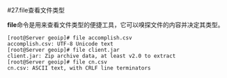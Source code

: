 #27.file查看文件类型

**file**命令是用来查看文件类型的便捷工具，它可以嗅探文件的内容并决定其类型。

```shell
[root@Server geoip]# file accomplish.csv
accomplish.csv: UTF-8 Unicode text
[root@Server geoip]# file client.jar
client.jar: Zip archive data, at least v2.0 to extract
[root@Server geoip]# file cn.csv
cn.csv: ASCII text, with CRLF line terminators
```